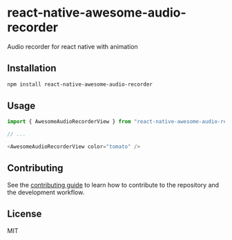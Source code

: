 # react-native-awesome-audio-recorder

Audio recorder for react native with animation

## Installation

```sh
npm install react-native-awesome-audio-recorder
```

## Usage

```js
import { AwesomeAudioRecorderView } from "react-native-awesome-audio-recorder";

// ...

<AwesomeAudioRecorderView color="tomato" />
```

## Contributing

See the [contributing guide](CONTRIBUTING.md) to learn how to contribute to the repository and the development workflow.

## License

MIT
